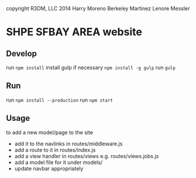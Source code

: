 copyright R3DM, LLC 2014
Harry Moreno
Berkeley Martinez
Lenore Messler

# SHPE SFBAY AREA website

## Develop
run `npm install`
install gulp if necessary `npm install -g gulp`
run `gulp`

## Run
run `npm install --production`
run `npm start`

## Usage
to add a new model/page to the site
* add it to the navlinks in routes/middleware.js
* add a route to it in routes/index.js
* add a view handler in routes/views e.g. routes/views.jobs.js
* add a model file for it under models/
* update navbar appropriately
